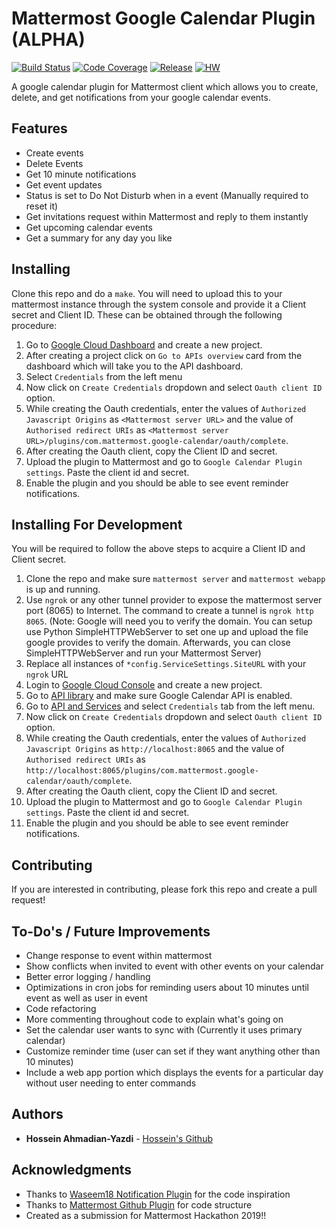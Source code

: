 # Mattermost Google Calendar Plugin (ALPHA)

[![Build Status](https://img.shields.io/circleci/project/github/mattermost/mattermost-plugin-google-calendar/master)](https://circleci.com/gh/mattermost/mattermost-plugin-google-calendar)
[![Code Coverage](https://img.shields.io/codecov/c/github/mattermost/mattermost-plugin-google-calendar/master)](https://codecov.io/gh/mattermost/mattermost-plugin-google-calendar)
[![Release](https://img.shields.io/github/v/release/mattermost/mattermost-plugin-google-calendar)](https://github.com/mattermost/mattermost-plugin-google-calendar/releases/latest)
[![HW](https://img.shields.io/github/issues/mattermost/mattermost-plugin-google-calendar/Up%20For%20Grabs?color=dark%20green&label=Help%20Wanted)](https://github.com/mattermost/mattermost-plugin-google-calendar/issues?q=is%3Aissue+is%3Aopen+sort%3Aupdated-desc+label%3A%22Up+For+Grabs%22+label%3A%22Help+Wanted%22)

A google calendar plugin for Mattermost client which allows you to create, delete, and get notifications from your google calendar events.

## Features
- Create events
- Delete Events
- Get 10 minute notifications
- Get event updates
- Status is set to Do Not Disturb when in a event (Manually required to reset it)
- Get invitations request within Mattermost and reply to them instantly
- Get upcoming calendar events
- Get a summary for any day you like

## Installing
Clone this repo and do a `make`. You will need to upload this to your mattermost instance through the system console and provide it a Client secret and Client ID.
These can be obtained through the following procedure: 

1. Go to [Google Cloud Dashboard](https://console.cloud.google.com/home/dashboard) and create a new project.
2. After creating a project click on `Go to APIs overview` card from the dashboard which will take you to the API dashboard.
3. Select `Credentials` from the left menu 
4. Now click on `Create Credentials` dropdown and select `Oauth client ID` option.
5. While creating the Oauth credentials, enter the values of `Authorized Javascript Origins` as `<Mattermost server URL>` and the value of `Authorised redirect URIs` as `<Mattermost server URL>/plugins/com.mattermost.google-calendar/oauth/complete`.
6. After creating the Oauth client, copy the Client ID and secret.
7. Upload the plugin to Mattermost and go to `Google Calendar Plugin settings`. Paste the client id and secret.
8. Enable the plugin and you should be able to see event reminder notifications.

## Installing For Development
You will be required to follow the above steps to acquire a Client ID and Client secret. 

1. Clone the repo and make sure `mattermost server` and `mattermost webapp` is up and running.
2. Use `ngrok` or any other tunnel provider to expose the mattermost server port (8065) to Internet. The command to create a tunnel is `ngrok http 8065`. (Note: Google will need you to verify the domain. You can setup use Python SimpleHTTPWebServer to set one up and upload the file google provides to verify the domain.
Afterwards, you can close SimpleHTTPWebServer and run your Mattermost Server)
3. Replace all instances of `*config.ServiceSettings.SiteURL` with your `ngrok` URL
4. Login to [Google Cloud Console](https://console.cloud.google.com) and create a new project.
5. Go to [API library](https://console.cloud.google.com/apis/library) and make sure Google Calendar API is enabled.
6. Go to [API and Services](https://console.cloud.google.com/apis/dashboard) and select `Credentials` tab from the left menu.
7. Now click on `Create Credentials` dropdown and select `Oauth client ID` option.
8. While creating the Oauth credentials, enter the values of `Authorized Javascript Origins` as `http://localhost:8065` and the value of `Authorised redirect URIs` as `http://localhost:8065/plugins/com.mattermost.google-calendar/oauth/complete`.
9. After creating the Oauth client, copy the Client ID and secret.
10. Upload the plugin to Mattermost and go to `Google Calendar Plugin settings`. Paste the client id and secret.
11. Enable the plugin and you should be able to see event reminder notifications.


## Contributing

If you are interested in contributing, please fork this repo and create a pull request!

## To-Do's / Future Improvements
- Change response to event within mattermost
- Show conflicts when invited to event with other events on your calendar
- Better error logging / handling
- Optimizations in cron jobs for reminding users about 10 minutes until event as well as user in event
- Code refactoring
- More commenting throughout code to explain what's going on
- Set the calendar user wants to sync with (Currently it uses primary calendar)
- Customize reminder time (user can set if they want anything other than 10 minutes)
- Include a web app portion which displays the events for a particular day without user needing to enter commands

## Authors

* **Hossein Ahmadian-Yazdi** - [Hossein's Github](https://github.com/hahmadia)

## Acknowledgments

* Thanks to [Waseem18 Notification Plugin](https://github.com/waseem18/mattermost-plugin-google-calendar) for the code inspiration
* Thanks to [Mattermost Github Plugin](https://github.com/mattermost/mattermost-plugin-github) for code structure
* Created as a submission for Mattermost Hackathon 2019!!
